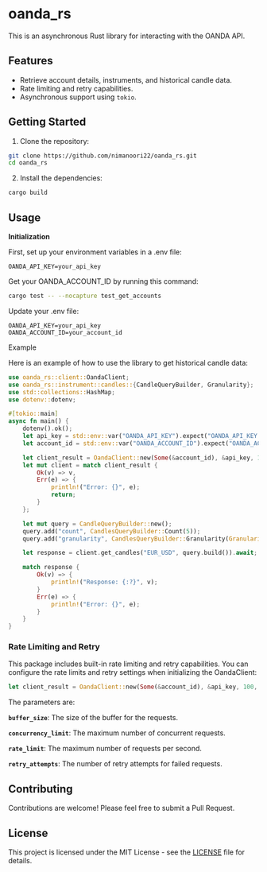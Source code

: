 # oanda_rs

This is an asynchronous Rust library for interacting with the OANDA API.


## Features

- Retrieve account details, instruments, and historical candle data.
- Rate limiting and retry capabilities.
- Asynchronous support using `tokio`.


## Getting Started

1. Clone the repository:

```bash
git clone https://github.com/nimanoori22/oanda_rs.git
cd oanda_rs
```

2. Install the dependencies:
```bash
cargo build
```

## Usage

**Initialization**

First, set up your environment variables in a .env file:

```
OANDA_API_KEY=your_api_key
```

Get your OANDA_ACCOUNT_ID by running this command:

```bash
cargo test -- --nocapture test_get_accounts
```

Update your .env file:
```
OANDA_API_KEY=your_api_key
OANDA_ACCOUNT_ID=your_account_id
```

Example

Here is an example of how to use the library to get historical candle data:

```rust
use oanda_rs::client::OandaClient;
use oanda_rs::instrument::candles::{CandleQueryBuilder, Granularity};
use std::collections::HashMap;
use dotenv::dotenv;

#[tokio::main]
async fn main() {
    dotenv().ok();
    let api_key = std::env::var("OANDA_API_KEY").expect("OANDA_API_KEY must be set");
    let account_id = std::env::var("OANDA_ACCOUNT_ID").expect("OANDA_ACCOUNT_ID must be set");

    let client_result = OandaClient::new(Some(&account_id), &api_key, 100, 100, 100, 5);
    let mut client = match client_result {
        Ok(v) => v,
        Err(e) => {
            println!("Error: {}", e);
            return;
        }
    };

    let mut query = CandleQueryBuilder::new();
    query.add("count", CandlesQueryBuilder::Count(5));
    query.add("granularity", CandlesQueryBuilder::Granularity(Granularity::H1));

    let response = client.get_candles("EUR_USD", query.build()).await;

    match response {
        Ok(v) => {
            println!("Response: {:?}", v);
        }
        Err(e) => {
            println!("Error: {}", e);
        }
    }
}
```

### Rate Limiting and Retry

This package includes built-in rate limiting and retry capabilities. You can configure the rate limits and retry settings when initializing the OandaClient:

```rust
let client_result = OandaClient::new(Some(&account_id), &api_key, 100, 100, 100, 5);

```
The parameters are:

**`buffer_size`**: The size of the buffer for the requests.

**`concurrency_limit`**: The maximum number of concurrent requests.

**`rate_limit`**: The maximum number of requests per second.

**`retry_attempts`**: The number of retry attempts for failed requests.




## Contributing

Contributions are welcome! Please feel free to submit a Pull Request.

## License

This project is licensed under the MIT License - see the [LICENSE](LICENSE) file for details.
